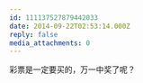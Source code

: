 ```yaml
---
id: 111137527879442033
date: 2014-09-22T02:53:14.000Z
reply: false
media_attachments: 0
---
```


彩票是一定要买的，万一中奖了呢？


